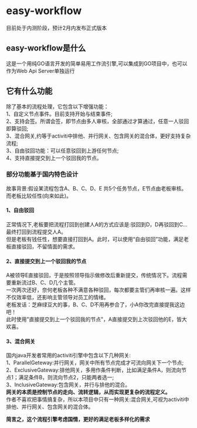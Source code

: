 # easy-workflow
目前处于内测阶段，预计2月内发布正式版本

## easy-workflow是什么  
这是一个用纯GO语言开发的简单易用工作流引擎,可以集成到GO项目中，也可以作为Web Api Server单独运行

## 它有什么功能
除了基本的流程处理，它包含以下增强功能：  
1、自定义节点事件。目前支持开始与结束事件;    
2、支持会签。所谓会签，即节点由多人审核，全部通过才算通过，任意一人驳回即算驳回;   
3、混合网关,约等于activiti中排他、并行网关、包含网关的混合体，更好支持复杂流程;       
3、自由驳回功能：可以任意驳回到上游任何节点;      
4、支持直接提交到上一个驳回我的节点。      
### 部分功能基于国内特色设计  
故事背景:假设某流程包含A、B、C、D、E 共5个任务节点，E节点由老板审核。而老板比较任性(向来如此)。   
#### 1、自由驳回
正常情况下,老板要把流程打回到创建人A的方式应该是:驳回到D，D再驳回到C...最终打回到流程提交人A。    
但是老板有钱任性，想要直接打回到A。此时，可以使用“自由驳回”功能，满足老板直接驳回，不留情面的需求。     
#### 2、直接提交到上一个驳回我的节点
A被领导E直接驳回，于是按照领导指示做修改后重新提交，传统情况下。流程需要重新流过B、C、D几个主管。    
一次两次还好，奈何老板各种不满意各种驳回，每次都要主管们再审核一遍。这样不仅效率低，还影响主管领导对员工的情绪。      
老板发话：芝麻绿豆大的事，B、C、D不用再参合了，小A你改完直接提我这边吧！  
此时使用"直接提交到上一个驳回我的节点"，A直接提交到上次驳回他的E，皆大欢喜。  
#### 3、混合网关  
国内java开发者常用的activiti引擎中包含以下几种网关:    
1、ParallelGeteway:并行网关，网关中所有节点完成才可流向网关下一个节点;  
2、ExclusiveGateway:排他网关，多用作条件判断，比如满足条件A，则流向节点1；满足条件B，则流向节点2，只能两者选一;   
3、InclusiveGateway:包含网关，并行与排他的混合。  
**网关的本质是控制节点的走向、流转逻辑，从而实现更复杂的流程定义。**   
作者不喜欢把事情搞复杂，所以本项目中只有一种网关:混合网关,可视为activiti中排他、并行网关、包含网关的混合体。  

  


 



**简言之，这个流程引擎考虑国情，更好的满足老板多样化的需求**

